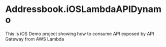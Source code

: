 # Addressbook.iOSLambdaAPIDynamo
This is iOS Demo project showing how to consume API exposed by API Gateway from AWS Lambda
